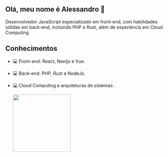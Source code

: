 ## Olá, meu nome é Alessandro 👋

Desenvolvedor JavaScript especializado em front-end, com habilidades sólidas em back-end, incluindo PHP e Rust, além de experiência em Cloud Computing

## Conhecimentos

- :computer: Front-end: React, Nextjs e Vue.
- :computer: Back-end: PHP, Rust e NodeJs.
- :computer: Cloud Computing e arquiteturas de sistemas .

  <img height="180em" src="https://github-readme-stats.vercel.app/api/top-langs/?username=alessandrordgs&layout=compact&langs_count=16&theme=chartreuse-dark"/>
